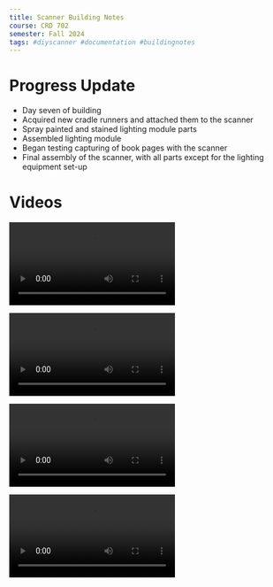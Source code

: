 ```yaml
---
title: Scanner Building Notes
course: CRD 702
semester: Fall 2024
tags: #diyscanner #documentation #buildingnotes
---
```

# Progress Update
- Day seven of building
- Acquired new cradle runners and attached them to the scanner
- Spray painted and stained lighting module parts
- Assembled lighting module
- Began testing capturing of book pages with the scanner
- Final assembly of the scanner, with all parts except for the lighting equipment set-up

# Videos
<video controls src="videos/VID_20241208_130413581.mp4" title="Title"></video>

<video controls src="videos/VID_20241208_130434421.mp4" title="Title"></video>

<video controls src="videos/VID_20241208_164655256.mp4" title="Title"></video>

<video controls src="videos/VID_20241208_205111508.mp4" title="Title"></video>